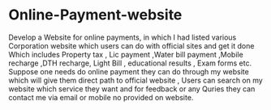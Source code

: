 # Online-Payment-website
Develop a Website for online payments, in which I had listed various Corporation website which users can do with official sites  and get it done Which includes Property tax , Lic payment ,Water bill payment ,Mobile recharge ,DTH recharge, Light Bill ,  educational results , Exam forms etc. Suppose one needs do online payment they can do through my website which will give  them direct path to official website , Users can search on my website which service they want and for feedback or any Quries they can contact me via email or mobile no provided on website.
